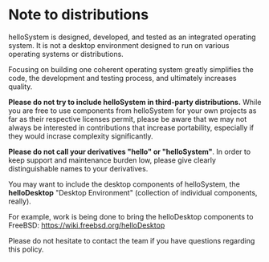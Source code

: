 # Note to distributions

helloSystem is designed, developed, and tested as an integrated operating system. It is not a desktop environment designed to run on various operating systems or distributions.

Focusing on building one coherent operating system greatly simplifies the code, the development and testing process, and ultimately increases quality.

__Please do not try to include helloSystem in third-party distributions.__ While you are free to use components from helloSystem for your own projects as far as their respective licenses permit, please be aware that we may not always be interested in contributions that increase portability, especially if they would incrase complexity significantly.

__Please do not call your derivatives "hello" or "helloSystem"__. In order to keep support and maintenance burden low, please give clearly distinguishable names to your derivatives.

You may want to include the desktop components of helloSystem, the **helloDesktop** "Desktop Environment" (collection of individual components, really).

For example, work is being done to bring the helloDesktop components to FreeBSD:
https://wiki.freebsd.org/helloDesktop

Please do not hesitate to contact the team if you have questions regarding this policy.
